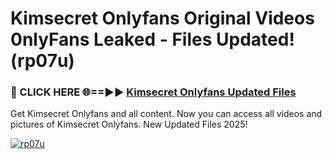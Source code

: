 # Kimsecret Onlyfans Original Videos 0nlyFans Leaked - Files Updated! (rp07u)

<h3>🔴 CLICK HERE 🌐==►► <a href="https://tinyurl.com/2m67pmp6" rel="nofollow">Kimsecret Onlyfans Updated Files</a></h3>

Get Kimsecret Onlyfans and all content. Now you can access all videos and pictures of Kimsecret Onlyfans. New Updated Files 2025!

[![rp07u](https://i.imgur.com/H4QAA4z.gif)](https://tinyurl.com/2m67pmp6)